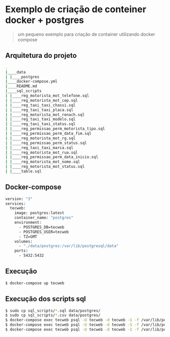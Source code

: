 # Exemplo de criação de conteiner docker + postgres
> um pequeno exemplo para criação de container utilizando docker compose

## Arquitetura do projeto

```bash
.
|____data
| |____postgres
|____docker-compose.yml
|____README.md
|____sql_scripts
| |____reg_motorista_mot_telefone.sql
| |____reg_motorista_mot_cep.sql
| |____reg_taxi_taxi_chassi.sql
| |____reg_taxi_taxi_placa.sql
| |____reg_motorista_mot_renach.sql
| |____reg_taxi_taxi_modelo.sql
| |____reg_taxi_taxi_status.sql
| |____reg_permissao_perm_motorista_tipo.sql
| |____reg_permissao_perm_data_fim.sql
| |____reg_motorista_mot_rg.sql
| |____reg_permissao_perm_status.sql
| |____reg_taxi_taxi_marca.sql
| |____reg_motorista_mot_rua.sql
| |____reg_permissao_perm_data_inicio.sql
| |____reg_motorista_mot_nome.sql
| |____reg_motorista_mot_status.sql
| |____table.sql

```  
## Docker-compose
```bash
version: "3"
services:
  tecweb:
    image: postgres:latest
    container_name: "postgres"
    environment:
      - POSTGRES_DB=tecweb
      - POSTGRES_USER=tecweb
      - TZ=GMT
    volumes:
      - "./data/postgres:/var/lib/postgresql/data"
    ports:
      - 5432:5432
```


## Execução

```bash
$ docker-compose up tecweb
```  
## Execução dos scripts sql  

```bash
$ sudo cp sql_scripts/*.sql data/postgres/
$ sudo cp sql_scripts/*.csv data/postgres/
$ docker-compose exec tecweb psql -U tecweb -d tecweb -1 -f /var/lib/postgresql/data/table.sql
$ docker-compose exec tecweb psql -U tecweb -d tecweb -1 -f /var/lib/postgresql/data/reg_motorista_copy.sql
$ docker-compose exec tecweb psql -U tecweb -d tecweb -1 -f /var/lib/postgresql/data/reg_taxi_copy.sql
```  

